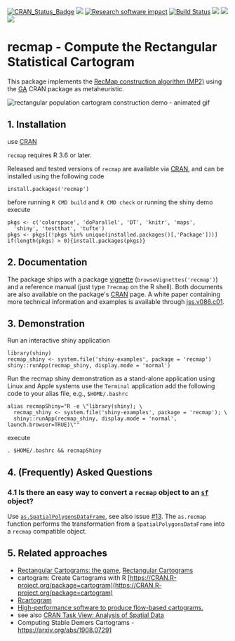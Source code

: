 [![CRAN_Status_Badge](http://www.r-pkg.org/badges/version/recmap)](https://cran.r-project.org/package=recmap)
[![](https://images.microbadger.com/badges/image/cpanse/recmap.svg)](http://microbadger.com/images/cpanse/recmap "Get your own image badge on microbadger.com")
[![Research software impact](http://depsy.org/api/package/cran/recmap/badge.svg)](http://depsy.org/package/r/recmap)
[![Build Status](https://travis-ci.org/cpanse/recmap.svg)](https://travis-ci.org/cpanse/recmap) 
[![](http://cranlogs.r-pkg.org/badges/grand-total/recmap)](https://cran.r-project.org/package=recmap)
[![](http://cranlogs.r-pkg.org/badges/recmap)](https://cran.r-project.org/package=recmap) 
![](https://github.com/cpanse/recmap/workflows/R-CMD-check-recmap/badge.svg)

# recmap - Compute the Rectangular Statistical Cartogram 

This package implements the [RecMap construction algorithm (MP2)](http://dx.doi.org/10.1109/INFVIS.2004.57) using the [GA]( https://CRAN.R-project.org/package=GA) CRAN package as metaheuristic.


![rectangular population cartogram construction demo - animated gif](https://user-images.githubusercontent.com/4901987/64121133-3dfc9100-cd9e-11e9-8c35-078678966100.gif)

## 1. Installation

use [CRAN](https://CRAN.R-project.org/package=recmap)

`recmap` requires R 3.6 or later.

Released and tested versions of `recmap` are available via
[CRAN](https://CRAN.R-project.org/package=recmap), 
and can be installed using the following code

```{r}
install.packages('recmap')
```

before running `R CMD build` and `R CMD check` or running the shiny demo execute
```{r}
pkgs <- c('colorspace', 'doParallel', 'DT', 'knitr', 'maps',
  'shiny', 'testthat', 'tufte')
pkgs <- pkgs[(!pkgs %in% unique(installed.packages()[,'Package']))]
if(length(pkgs) > 0){install.packages(pkgs)}
```

## 2. Documentation

The package ships with a package 
[vignette](https://CRAN.R-project.org/package=recmap/vignettes/recmap.html)
(`browseVignettes('recmap')`)
and a reference manual (just type `?recmap` on the R shell).
Both documents are also available on the package's 
[CRAN](https://CRAN.R-project.org/package=recmap) page.
A white paper containing more technical information and examples is
available through [jss.v086.c01](http://dx.doi.org/10.18637/jss.v086.c01).

## 3. Demonstration

Run an interactive shiny application

```{r}
library(shiny)
recmap_shiny <- system.file('shiny-examples', package = 'recmap')
shiny::runApp(recmap_shiny, display.mode = 'normal')
```

Run the recmap shiny demonstration as a stand-alone application
using Linux and Apple systems use the `Terminal` application add the following 
code to your alias file, e.g., `$HOME/.bashrc`

```
alias recmapShiny="R -e \"library(shiny); \
  recmap_shiny <- system.file('shiny-examples', package = 'recmap'); \
  shiny::runApp(recmap_shiny, display.mode = 'normal', launch.browser=TRUE)\""
```

execute 

`. $HOME/.bashrc && recmapShiny` 

## 4. (Frequently) Asked Questions

### 4.1 Is there an easy way to convert a `recmap` object to an [`sf`](https://CRAN.R-project.org/package=sf ) object?


Use [`as.SpatialPolygonsDataFrame`](https://github.com/cpanse/recmap/blob/da2f90d2edb3feda7464bb543147d2908851e92b/R/recmap.R#L265),
see also issue [#13](https://github.com/cpanse/recmap/issues/13). 
The `as.recmap` function performs the transformation from a
`SpatialPolygonsDataFrame` into a `recmap` compatible object.

## 5. Related approaches

* [Rectangular Cartograms: the game](http://www.win.tue.nl/~speckman/demos/game/index.html), [Rectangular Cartograms](http://www.win.tue.nl/~speckman/Cartograms/SoccerCarto.html)
* cartogram: Create Cartograms with R [https://CRAN.R-project.org/package=cartogram](https://CRAN.R-project.org/package=cartogram)
* [Rcartogram](https://github.com/omegahat/Rcartogram)
* [High-performance software to produce flow-based cartograms.](https://github.com/Flow-Based-Cartograms/go_cart) 
* see also [CRAN Task View: Analysis of Spatial Data](https://CRAN.R-project.org/view=Spatial)
* Computing Stable Demers Cartograms - https://arxiv.org/abs/1908.07291
